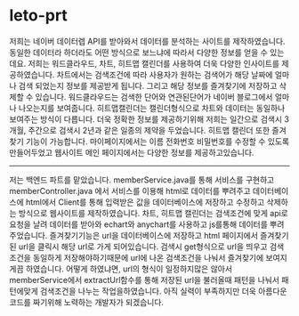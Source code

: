 # leto-prt
저희는 네이버 데이터렙 API를 받아와서 데이터를 분석하는 사이트를 제작하였습니다. 동일한 데이터라 하더라도 어떤 방식으로 보느냐에 따라서 다양한 정보를 얻을 수 있는데요. 저희는 워드클라우드, 차트, 히트맵 캘린더를 사용하여 더욱 다양한 인사이트를 제공하였습니다. 차트에서는 검색조건에 따라 사용자가 원하는 검색어가 해당 날짜에 얼마나 검색 되었는지 정보를 제공받게 됩니다. 그리고 해당 정보를 즐겨찾기에 저장하고 삭제할 수 있습니다. 워드클라우드는 검색한 단어와 연관된단어가 네이버 블로그에서 얼마나 나오는지를 보여줍니다. 히트맵캘린더는 캘린더형식으로 차트와 데이터는 동일하나 보여주는 방식이 다릅니다. 더욱 정확한 정보를 제공하기위해 저희는 일간으로 검색시 3개월, 주간으로 검색시 2년과 같은 일종의 제약을 두었습니다. 히트맵 캘린더 또한 즐겨찾기 기능이 가능합니다. 마이페이지에서는 이름 전화번호 비밀번호를 수정할 수 있도록 만들어두었고 웹사이트 메인 페이지에서는 다양한 정보를 제공하고있습니다.

----
저는 백엔드 파트를 맡았습니다.
memberService.java를 통해 서비스를 구현하고 memberController.java 에서 서비스를 이용해 html로 데이터를 뿌려주고 데이터베이스에 html에서 Client를 통해 입력받은 값을 데이터베이스에 저장하고 수정하고 삭제하는 방식으로 웹사이트를 제작하였습니다. 
차트, 히트맵 캘린더는 검색조건에 맞게 api로 요청을 날려 데이터를 받아와 echart와 anychart를 사용하고 js를통해 데이터를 뿌려 주었습니다.
즐겨찾기기능은 url을 데이터베이스에 저장하고 html 페이지에서 즐겨찾기된 url을 클릭시 해당 url로 가게 되어있습니다.
검색시 get형식으로 url을 띄우고 검색조건을 동일하게 저장해야하기때문에 url에 나온 검색조건을 나눠서 즐겨찾기에 보여지게끔 하였습니다.
어떻게 하였냐면, url의 형식이 일정하지많은 않아서 memberService에서 extractUrl함수를 통해 저장된 url을 불러올때 패턴을 나눠서 패턴에맞게 검색조건을 나누는 작업을하였습니다. 
아직 실력이 부족하지만 더욱 아름다운 코드를 짜기위해 노력하는 개발자가 되겠습니다.
